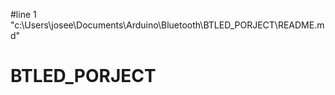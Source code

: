#line 1 "c:\\Users\\josee\\Documents\\Arduino\\Bluetooth\\BTLED_PORJECT\\README.md"
# BTLED_PORJECT
